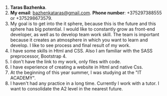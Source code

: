 1. **Taras Bazhenka**.
2. **My email**: bazhenkataras@gmail.com. **Phone number**: +375297388555 or +375298673579.
3. My goal is to get into the it sphere, because this is the future and this sphere has big potential.
I would like to constantly grow as front-end developer, as well as to develop team work skill. 
The team is important because it creates an atmosphere in which you want to learn and develop. 
I like to see process and final result of my work.
4. I have some skills in Html and CSS. Also I am familiar with the SASS preprocessor, Bootstrap 4.
5. I don't have the link to my work, only files with code.
6. I have experience of creating a website in Html and native Css.
7. At the beginning of this year summer, I was studying at the "IT ACADEMY".
8. I haven't had any practice in a long time. Currently I work with a tutor. I want to consolidate the A2 level in the nearest future.
